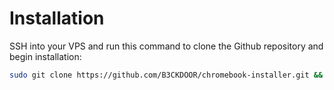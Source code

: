 # Installation

SSH into your VPS and run this command to clone the Github repository and begin installation:

```bash
sudo git clone https://github.com/B3CKDOOR/chromebook-installer.git && cd chromebook-installer && sudo bash start.sh
```
